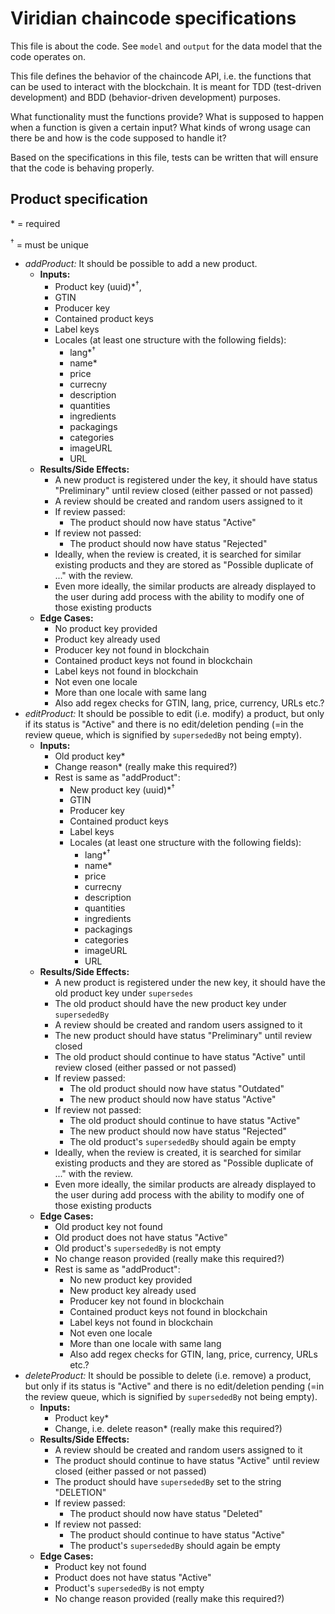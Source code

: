Viridian chaincode specifications
=================================

This file is about the code. See `model` and `output` for the data model that the code operates on.

This file defines the behavior of the chaincode API, i.e. the functions that can be used to interact with the blockchain. It is meant for TDD (test-driven development) and BDD (behavior-driven development) purposes.

What functionality must the functions provide? What is supposed to happen when a function is given a certain input? What kinds of wrong usage can there be and how is the code supposed to handle it?

Based on the specifications in this file, tests can be written that will ensure that the code is behaving properly.

Product specification
---------------------

\* = required

<sup>&dagger;</sup> = must be unique

* *addProduct:* It should be possible to add a new product.
    * **Inputs:**
        * Product key (uuid)\*<sup>&dagger;</sup>,
        * GTIN
        * Producer key
        * Contained product keys
        * Label keys
        * Locales (at least one structure with the following fields):
            * lang\*<sup>&dagger;</sup>
            * name\*
            * price
            * currecny
            * description
            * quantities
            * ingredients
            * packagings
            * categories
            * imageURL
            * URL
    * **Results/Side Effects:**
        * A new product is registered under the key, it should have status "Preliminary" until review closed (either passed or not passed)
        * A review should be created and random users assigned to it
        * If review passed:
            * The product should now have status "Active"
        * If review not passed:
            * The product should now have status "Rejected"
        * Ideally, when the review is created, it is searched for similar existing products and they are stored as "Possible duplicate of ..." with the review.
        * Even more ideally, the similar products are already displayed to the user during add process with the ability to modify one of those existing products
    * **Edge Cases:**
        * No product key provided
        * Product key already used
        * Producer key not found in blockchain
        * Contained product keys not found in blockchain
        * Label keys not found in blockchain
        * Not even one locale
        * More than one locale with same lang
        * Also add regex checks for GTIN, lang, price, currency, URLs etc.?
* *editProduct:* It should be possible to edit (i.e. modify) a product, but only if its status is "Active" and there is no edit/deletion pending (=in the review queue, which is signified by `supersededBy` not being empty).
    * **Inputs:**
        * Old product key\*
        * Change reason\* (really make this required?)
        * Rest is same as "addProduct":
            * New product key (uuid)\*<sup>&dagger;</sup>
            * GTIN
            * Producer key
            * Contained product keys
            * Label keys
            * Locales (at least one structure with the following fields):
                * lang\*<sup>&dagger;</sup>
                * name\*
                * price
                * currecny
                * description
                * quantities
                * ingredients
                * packagings
                * categories
                * imageURL
                * URL
    * **Results/Side Effects:**
        * A new product is registered under the new key, it should have the old product key under `supersedes`
        * The old product should have the new product key under `supersededBy`
        * A review should be created and random users assigned to it
        * The new product should have status "Preliminary" until review closed
        * The old product should continue to have status "Active" until review closed (either passed or not passed)
        * If review passed:
            * The old product should now have status "Outdated"
            * The new product should now have status "Active"
        * If review not passed:
            * The old product should continue to have status "Active"
            * The new product should now have status "Rejected"
            * The old product's `supersededBy` should again be empty
        * Ideally, when the review is created, it is searched for similar existing products and they are stored as "Possible duplicate of ..." with the review.
        * Even more ideally, the similar products are already displayed to the user during add process with the ability to modify one of those existing products
    * **Edge Cases:**
        * Old product key not found
        * Old product does not have status "Active"
        * Old product's `supersededBy` is not empty
        * No change reason provided (really make this required?)
        * Rest is same as "addProduct":
            * No new product key provided
            * New product key already used
            * Producer key not found in blockchain
            * Contained product keys not found in blockchain
            * Label keys not found in blockchain
            * Not even one locale
            * More than one locale with same lang
            * Also add regex checks for GTIN, lang, price, currency, URLs etc.?
* *deleteProduct:* It should be possible to delete (i.e. remove) a product, but only if its status is "Active" and there is no edit/deletion pending (=in the review queue, which is signified by `supersededBy` not being empty).
    * **Inputs:**
        * Product key\*
        * Change, i.e. delete reason\* (really make this required?)
    * **Results/Side Effects:**
        * A review should be created and random users assigned to it
        * The product should continue to have status "Active" until review closed (either passed or not passed)
        * The product should have `supersededBy` set to the string "DELETION"
        * If review passed:
            * The product should now have status "Deleted"
        * If review not passed:
            * The product should continue to have status "Active"
            * The product's `supersededBy` should again be empty
    * **Edge Cases:**
        * Product key not found
        * Product does not have status "Active"
        * Product's `supersededBy` is not empty
        * No change reason provided (really make this required?)
